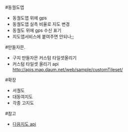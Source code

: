 #동궐도앱
- 동궐도앱 위에 gps
- 동궐도앱 실측 비율로 지도 변경
- 동궐도 위에 gps 수신 표기
- 지도앱서비스에 붙여주면 안되나;;

#만들자믄.
- 구지 만들자믄 커스텀 타일셋올리기
- 커스텀 타일셋 올리기 api http://apis.map.daum.net/web/sample/customTileset/

#확장
- 서궐도
- 대동여지도
- 각종 고지도

#참고
- [다음지도 api](http://apis.map.daum.net/web/)